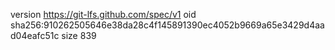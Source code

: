version https://git-lfs.github.com/spec/v1
oid sha256:910262505646e38da28c4f145891390ec4052b9669a65e3429d4aad04eafc51c
size 839
